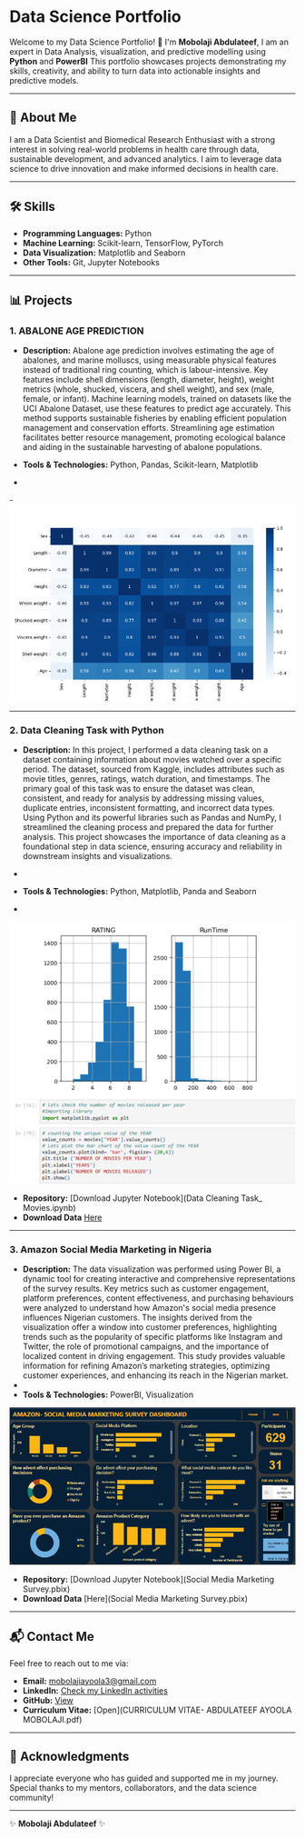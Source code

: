 # Data Science Portfolio

Welcome to my Data Science Portfolio! 👋 I'm **Mobolaji Abdulateef**, I am an expert in Data Analysis, visualization, and predictive modelling using **Python** and **PowerBI** This portfolio showcases projects demonstrating my skills, creativity, and ability to turn data into actionable insights and predictive models.

---
## 📜 About Me

I am a Data Scientist and Biomedical Research Enthusiast with a strong interest in solving real-world problems in health care through data, sustainable development, and advanced analytics. I aim to leverage data science to drive innovation and make informed decisions in health care.

---
## 🛠️ Skills

- **Programming Languages:** Python
- **Machine Learning:** Scikit-learn, TensorFlow, PyTorch
- **Data Visualization:** Matplotlib and Seaborn
- **Other Tools:** Git, Jupyter Notebooks

---

## 📊 Projects

### 1. ABALONE AGE PREDICTION
- **Description:** 
Abalone age prediction involves estimating the age of abalones, and marine molluscs, using measurable physical features instead of traditional ring counting, which is labour-intensive. Key features include shell dimensions (length, diameter, height), weight metrics (whole, shucked, viscera, and shell weight), and sex (male, female, or infant). Machine learning models, trained on datasets like the UCI Abalone Dataset, use these features to predict age accurately. This method supports sustainable fisheries by enabling efficient population management and conservation efforts. Streamlining age estimation facilitates better resource management, promoting ecological balance and aiding in the sustainable harvesting of abalone populations.

- **Tools & Technologies:** Python, Pandas, Scikit-learn, Matplotlib

- 
-![Portfolio Preview](Figure_1.png)

---

### 2. Data Cleaning Task with Python
- **Description:** In this project, I performed a data cleaning task on a dataset containing information about movies watched over a specific period. The dataset, sourced from Kaggle, includes attributes such as movie titles, genres, ratings, watch duration, and timestamps. The primary goal of this task was to ensure the dataset was clean, consistent, and ready for analysis by addressing missing values, duplicate entries, inconsistent formatting, and incorrect data types. Using Python and its powerful libraries such as Pandas and NumPy, I streamlined the cleaning process and prepared the data for further analysis. This project showcases the importance of data cleaning as a foundational step in data science, ensuring accuracy and reliability in downstream insights and visualizations.
- 
- **Tools & Technologies:** Python, Matplotlib, Panda and Seaborn

- 
![Visualization](Print.png)
  
- **Repository:** [Download Jupyter Notebook](Data Cleaning Task_ Movies.ipynb)
- **Download Data** [Here](movies.csv)
---
### 3. Amazon Social Media Marketing in Nigeria
- **Description:** The data visualization was performed using Power BI, a dynamic tool for creating interactive and comprehensive representations of the survey results. Key metrics such as customer engagement, platform preferences, content effectiveness, and purchasing behaviours were analyzed to understand how Amazon's social media presence influences Nigerian customers.
The insights derived from the visualization offer a window into customer preferences, highlighting trends such as the popularity of specific platforms like Instagram and Twitter, the role of promotional campaigns, and the importance of localized content in driving engagement. This study provides valuable information for refining Amazon’s marketing strategies, optimizing customer experiences, and enhancing its reach in the Nigerian market.
- 
- **Tools & Technologies:** PowerBI, Visualization

![Visualization](Amazon.png)
  
- **Repository:** [Download Jupyter Notebook](Social Media Marketing Survey.pbix)
- **Download Data** [Here](Social Media Marketing Survey.pbix)
---

## 📬 Contact Me

Feel free to reach out to me via:
- **Email:** mobolajiayoola3@gmail.com
- **LinkedIn:** [Check my LinkedIn activities](https://www.linkedin.com/in/mobolajiabdulateef/) 
- **GitHub:** [View](https://github.com/Iamoptimistic)
- **Curriculum Vitae:** [Open](CURRICULUM VITAE- ABDULATEEF AYOOLA MOBOLAJI.pdf)

---

## 🌟 Acknowledgments

I appreciate everyone who has guided and supported me in my journey. Special thanks to my mentors, collaborators, and the data science community!

---

✨ **Mobolaji Abdulateef** ✨

